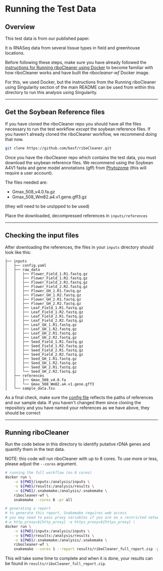 
# Running the Test Data

## Overview

This test data is from our published paper.

It is RNASeq data from several tissue types in field and greenhouse locations.

Before following these steps, make sure you have already followed the [instructions for Running riboCleaner using Docker](../README.md) to become familiar with how riboCleaner works and have built the *ribocleaner-wf* Docker image. 

For this, we used Docker, but the instructions from the Running riboCleaner using Singularity section of the main README can be used from within this directory to run this analysis using Singularity.

---

## Get the Soybean Reference files

If you have cloned the riboCleaner repo you should have all the files necessary to run the test workflow *except* the soybean reference files. If you haven't already cloned the riboCleaner workflow, we recommend doing that now.

```bash
git clone https://github.com/basf/riboCleaner.git
```

Once you have the riboCleaner repo which contains the test data, you must download the soybean reference files. We recommend using the Soybean A4V1 fasta and gene model annotations (gff) from [Phytozome](https://phytozome-next.jgi.doe.gov/info/Gmax_Wm82_a4_v1) (this will require a user account).

The files needed are:

- Gmax_508_v4.0.fa.gz
- Gmax_508_Wm82.a4.v1.gene.gff3.gz

(they will need to be unzipped to be used)

Place the downloaded, decompressed references in `inputs/references`

---

## Checking the input files


After downloading the references, the files in your `inputs` directory should look like this:

```
├── inputs
│   ├── config.yaml
│   ├── raw_data
│   │   ├── Flower_Field_1.R1.fastq.gz
│   │   ├── Flower_Field_1.R2.fastq.gz
│   │   ├── Flower_Field_2.R1.fastq.gz
│   │   ├── Flower_Field_2.R2.fastq.gz
│   │   ├── Flower_GH_1.R1.fastq.gz
│   │   ├── Flower_GH_1.R2.fastq.gz
│   │   ├── Flower_GH_2.R1.fastq.gz
│   │   ├── Flower_GH_2.R2.fastq.gz
│   │   ├── Leaf_Field_1.R1.fastq.gz
│   │   ├── Leaf_Field_1.R2.fastq.gz
│   │   ├── Leaf_Field_2.R1.fastq.gz
│   │   ├── Leaf_Field_2.R2.fastq.gz
│   │   ├── Leaf_GH_1.R1.fastq.gz
│   │   ├── Leaf_GH_1.R2.fastq.gz
│   │   ├── Leaf_GH_2.R1.fastq.gz
│   │   ├── Leaf_GH_2.R2.fastq.gz
│   │   ├── Seed_Field_1.R1.fastq.gz
│   │   ├── Seed_Field_1.R2.fastq.gz
│   │   ├── Seed_Field_2.R1.fastq.gz
│   │   ├── Seed_Field_2.R2.fastq.gz
│   │   ├── Seed_GH_1.R1.fastq.gz
│   │   ├── Seed_GH_1.R2.fastq.gz
│   │   ├── Seed_GH_2.R1.fastq.gz
│   │   └── Seed_GH_2.R2.fastq.gz
│   ├── references
│   │   ├── Gmax_508_v4.0.fa
│   │   └── Gmax_508_Wm82.a4.v1.gene.gff3
│   └── sample_data.tsv

```

As a final check, make sure the [config file](./inputs/config.yaml) reflects the paths of references and our sample data. If you haven't changed them since cloning the repository and you have named your references as we have above, they should be correct

---

## Running riboCleaner

Run the code below in this directory to identify putative rDNA genes and quantify them in the test data. 

NOTE: this code will run riboCleaner with up to 8 cores. To use more or less, please adjust the `--cores` argument.


```bash
# running the full workflow (on 8 cores)
docker run \
    -v ${PWD}/inputs:/analysis/inputs \
    -v ${PWD}/results:/analysis/results \
    -v ${PWD}/.snakemake:/analysis/.snakemake \
    ribocleaner-wf \
    snakemake --cores 8 -pr all

# generating a report
# to generate this report, Snakemake requires web access
# you may need to pass proxy variables if you are on a restricted network
#-e http_proxy=${http_proxy} -e https_proxy=${https_proxy} \
docker run \
    -v ${PWD}/inputs:/analysis/inputs \
    -v ${PWD}/results:/analysis/results \
    -v ${PWD}/.snakemake:/analysis/.snakemake \
    ribocleaner-wf \
    snakemake --cores 1 --report results/riboCleaner_full_report.zip -pr all

```

This will take some time to complete and when it is done, your results can be found in `results/riboCleaner_full_report.zip`. 
